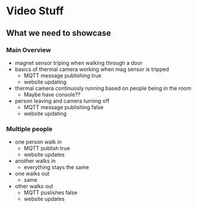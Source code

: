 # Video Stuff

## What we need to showcase
### Main Overview
- magnet sensor triping when walking through a door
- basics of thermal camera working when mag sensor is tripped
    - MQTT message publishing true
    - website updating
- thermal camera continuosly running based on people being in the room
    - Maybe have console??
- person leaving and camera turning off
    - MQTT message publishing false
    - website updating

### Multiple people
- one person walk in
    - MQTT publish true
    - website updates
- another walks in
    - everything stays the same
- one walks out
    - same
- other walks out
    - MQTT puslishes false
    - website updates

